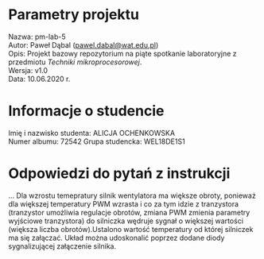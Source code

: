 # Parametry projektu

Nazwa: pm-lab-5  
Autor: Paweł Dąbal (pawel.dabal@wat.edu.pl)  
Opis: Projekt bazowy repozytorium na piąte spotkanie laboratoryjne z przedmiotu _Techniki mikroprocesorowej_.  
Wersja: v1.0  
Data: 10.06.2020 r.

# Informacje o studencie

Imię i nazwisko studenta: ALICJA   OCHENKOWSKA  
Numer albumu:   72542
Grupa studencka:   WEL18DE1S1
 
# Odpowiedzi do pytań z instrukcji
...
Dla wzrostu temepratury silnik wentylatora ma większe obroty, ponieważ dla większej temperatury PWM wzrasta i co za tym idzie z tranzystora (tranzystor umożliwia regulacje obrotów, zmiana PWM zmienia parametry wyjściowe tranzystora) do silniczka wędruje sygnał o większej wartości (większa liczba obrotów).Ustalono wartość temperatury od której silniczek ma się załączać. Układ można udoskonalić poprzez dodane diody sygnalizującej załączenie silnika.